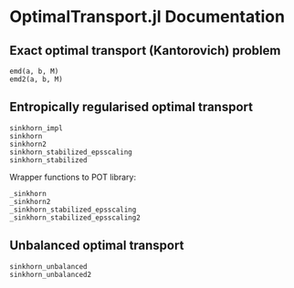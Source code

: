 # OptimalTransport.jl Documentation


## Exact optimal transport (Kantorovich) problem
```@docs
emd(a, b, M)
emd2(a, b, M)
```

## Entropically regularised optimal transport

```@docs
sinkhorn_impl
sinkhorn
sinkhorn2
sinkhorn_stabilized_epsscaling
sinkhorn_stabilized
```

Wrapper functions to POT library:
```@docs
_sinkhorn
_sinkhorn2
_sinkhorn_stabilized_epsscaling
_sinkhorn_stabilized_epsscaling2
```

## Unbalanced optimal transport
```@docs
sinkhorn_unbalanced
sinkhorn_unbalanced2
```

